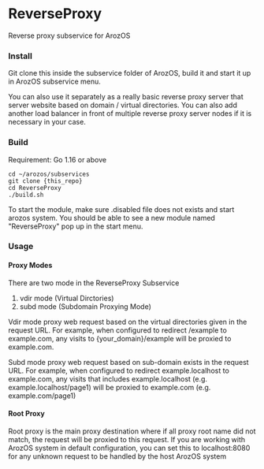 # ReverseProxy

Reverse proxy subservice for ArozOS



### Install

Git clone this inside the subservice folder of ArozOS, build it and start it up in ArozOS subservice menu.

You can also use it separately as a really basic reverse proxy server that server website based on domain / virtual directories. You can also add another load balancer in front of multiple reverse proxy server nodes if it is necessary in your case. 



### Build

Requirement: Go 1.16 or above

```
cd ~/arozos/subservices
git clone {this_repo}
cd ReverseProxy
./build.sh
```

To start the module, make sure .disabled file does not exists and start arozos system. You should be able to see a new module named "ReverseProxy" pop up in the start menu.

### Usage

#### Proxy Modes

There are two mode in the ReverseProxy Subservice

1. vdir mode (Virtual Dirctories)
2. subd mode (Subdomain Proxying Mode)



Vdir mode proxy web request based on the virtual directories given in the request URL. For example, when configured to redirect /example to example.com, any visits to {your_domain}/example will be proxied to example.com.



Subd mode proxy web request based on sub-domain exists in the request URL. For example, when configured to redirect example.localhost to example.com, any visits that includes example.localhost (e.g. example.localhost/page1) will be proxied to example.com (e.g. example.com/page1)

#### Root Proxy

Root proxy is the main proxy destination where if all proxy root name did not match, the request will be proxied to this request. If you are working with ArozOS system in default configuration, you can set this to localhost:8080 for any unknown request to be handled by the host ArozOS system



